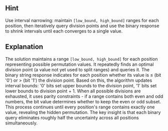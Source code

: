 ## Hint
Use interval narrowing: maintain `[low_bound, high_bound]` ranges for each position, then iteratively query division points and use the binary response to shrink intervals until each converges to a single value.

## Explanation
The solution maintains a range `[low_bound, high_bound]` for each position representing possible permutation values. It repeatedly finds an optimal division point (a value not yet used to split ranges) and queries it. The binary string response indicates for each position whether its value is ≤ (bit '0') or > (bit '1') the division point. Based on this, the algorithm updates interval bounds: '0' bits set upper bounds to the division point, '1' bits set lower bounds to division point + 1. When all possible divisions are exhausted, it uses parity constraints - if a range contains both even and odd numbers, the bit value determines whether to keep the even or odd subset. This process continues until every position's range contains exactly one value, revealing the hidden permutation. The key insight is that each binary query eliminates roughly half the uncertainty across all positions simultaneously.
